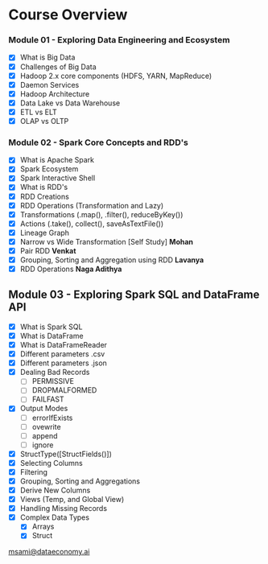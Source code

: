 # Course Overview

### Module 01 - Exploring Data Engineering and Ecosystem

- [x] What is Big Data
- [x] Challenges of Big Data
- [x] Hadoop 2.x core components (HDFS, YARN, MapReduce)
- [x] Daemon Services
- [x] Hadoop Architecture
- [x] Data Lake vs Data Warehouse
- [x] ETL vs ELT
- [x] OLAP vs OLTP

### Module 02 - Spark Core Concepts and RDD's

- [x] What is Apache Spark
- [x] Spark Ecosystem
- [x] Spark Interactive Shell
- [x] What is RDD's
- [x] RDD Creations
- [x] RDD Operations (Transformation and Lazy)
- [x] Transformations (.map(), .filter(), reduceByKey())
- [x] Actions (.take(), collect(), saveAsTextFile())
- [x] Lineage Graph
- [x] Narrow vs Wide Transformation [Self Study] **Mohan**
- [x] Pair RDD **Venkat**
- [x] Grouping, Sorting and Aggregation using RDD **Lavanya**
- [x] RDD Operations **Naga Adithya**

## Module 03 - Exploring Spark SQL and DataFrame API

- [x] What is Spark SQL
- [x] What is DataFrame
- [x] What is DataFrameReader
- [x] Different parameters .csv
- [x] Different parameters .json
- [x] Dealing Bad Records
  - [ ] PERMISSIVE
  - [ ] DROPMALFORMED
  - [ ] FAILFAST
- [x] Output Modes
  - [ ] errorIfExists
  - [ ] ovewrite
  - [ ] append
  - [ ] ignore
- [x] StructType([StructFields()])
- [x] Selecting Columns
- [x] Filtering
- [x] Grouping, Sorting and Aggregations
- [x] Derive New Columns
- [x] Views (Temp, and Global View)
- [x] Handling Missing Records
- [x] Complex Data Types
  - [x] Arrays
  - [x] Struct

msami@dataeconomy.ai